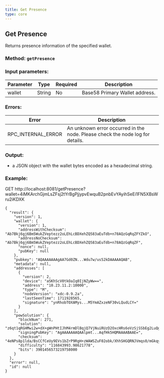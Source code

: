 ```yaml
---
title: Get Presence
type: core
---
```

## Get Presence
Returns presence information of the specified wallet.
### Method: `getPresence`
### Input parameters:

| Parameter | Type | Required | Description |
| --- | --- | --- | --- |
| wallet | String | No | Base58 Primary Wallet address. |


### Errors:

| Error | Description |
| --- | --- |
| RPC_INTERNAL_ERROR | An unknown error occurred in the node. Please check the node log for details. |

### Output:
- a JSON object with the wallet bytes encoded as a hexadecimal string.

### Example:
GET http://localhost:8081/getPresence?wallet=4iMKArchGjmLsZFsj2tYrBgPjjypvEwquB2pnbEvYAyihSeEi1FN5XBsWru2iKDXK
```
{
  "result": {
    "version": 1,
    "wallet": {
      "version": 1,
      "addressWithChecksum": "Ab7Bkj6gj6Bm5WukZVeptezz2oLEhLcBDXehZQ583aEuTdb+n78AQzGqRqZFYZkO",
      "addressNoChecksum": "Ab7Bkj6gj6Bm5WukZVeptezz2oLEhLcBDXehZQ583aEuTdb+n78AQzGqRqZF",
      "nonce": null,
      "pubKey": null
    },
    "pubkey": "AQAAAAAAAgAA7Gd0ZN...Wdu7w/us52kDAAAAAQAB",
    "metadata": null,
    "addresses": [
      {
        "version": 2,
        "device": "aSKhScV0tkOaIq0IjNZyWw==",
        "address": "10.23.11.2:10000",
        "type": "M",
        "nodeVersion": "xdc-0.9.2a",
        "lastSeenTime": 1711928565,
        "signature": "ynRhobTOXAMys...M5YmAZxzeNF30vLQudLCY="
      }
    ],
    "powSolution": {
      "blockNum": 271,
      "solution": "z6qt1qRGHMwi2w+dX+gWnPHtIJhM4rmDlBqjQ7VjNuiRUzD2OxcHRs6oVzSjSSbEg2LuQghDGUfAPrZ08M8/DA==",
      "signingPubKey": "AgAAAAAAAQAAlpmt...AqfHk5HQMAAAABAAE=",
      "checksum": "4eNPs8p1lda/BsCCfCeUy9EVs1bZrP9RgH+zWAWSZuF02obk/XhhSHGQRNJVmqs0/mGkqyucT19gIRXCJAAAAA==",
      "difficulty": "116843993.98621778",
      "bits": 3901456573219758000
    }
  },
  "error": null,
  "id": null
}
```
